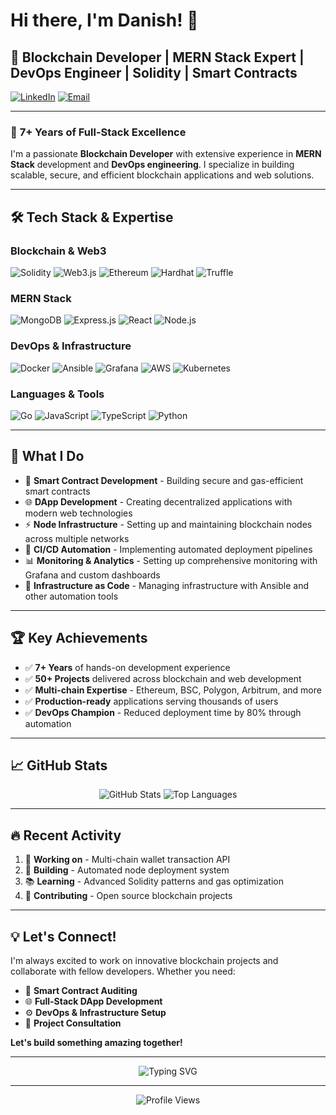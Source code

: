 # Hi there, I'm Danish! 👋

## 🚀 Blockchain Developer | MERN Stack Expert | DevOps Engineer | Solidity | Smart Contracts

[![LinkedIn](https://img.shields.io/badge/LinkedIn-0077B5?style=for-the-badge&logo=linkedin&logoColor=white)](https://linkedin.com/in/danishr90)
[![Email](https://img.shields.io/badge/Email-D14836?style=for-the-badge&logo=gmail&logoColor=white)](mailto:danish.rabbani90@gmail.com)

---

### 💼 **7+ Years of Full-Stack Excellence**

I'm a passionate **Blockchain Developer** with extensive experience in **MERN Stack** development and **DevOps engineering**. I specialize in building scalable, secure, and efficient blockchain applications and web solutions.

---

## 🛠️ **Tech Stack & Expertise**

### **Blockchain & Web3**
![Solidity](https://img.shields.io/badge/Solidity-363636?style=for-the-badge&logo=solidity&logoColor=white)
![Web3.js](https://img.shields.io/badge/Web3.js-F16822?style=for-the-badge&logo=web3.js&logoColor=white)
![Ethereum](https://img.shields.io/badge/Ethereum-3C3C3D?style=for-the-badge&logo=Ethereum&logoColor=white)
![Hardhat](https://img.shields.io/badge/Hardhat-FFF100?style=for-the-badge&logo=hardhat&logoColor=black)
![Truffle](https://img.shields.io/badge/Truffle-3C3C3D?style=for-the-badge&logo=truffle&logoColor=white)

### **MERN Stack**
![MongoDB](https://img.shields.io/badge/MongoDB-4EA94B?style=for-the-badge&logo=mongodb&logoColor=white)
![Express.js](https://img.shields.io/badge/Express.js-000000?style=for-the-badge&logo=express&logoColor=white)
![React](https://img.shields.io/badge/React-20232A?style=for-the-badge&logo=react&logoColor=61DAFB)
![Node.js](https://img.shields.io/badge/Node.js-43853D?style=for-the-badge&logo=node.js&logoColor=white)

### **DevOps & Infrastructure**
![Docker](https://img.shields.io/badge/Docker-2496ED?style=for-the-badge&logo=docker&logoColor=white)
![Ansible](https://img.shields.io/badge/Ansible-EE0000?style=for-the-badge&logo=ansible&logoColor=white)
![Grafana](https://img.shields.io/badge/Grafana-F46800?style=for-the-badge&logo=grafana&logoColor=white)
![AWS](https://img.shields.io/badge/AWS-232F3E?style=for-the-badge&logo=amazon-aws&logoColor=white)
![Kubernetes](https://img.shields.io/badge/Kubernetes-326CE5?style=for-the-badge&logo=kubernetes&logoColor=white)

### **Languages & Tools**
![Go](https://img.shields.io/badge/Go-00ADD8?style=for-the-badge&logo=go&logoColor=white)
![JavaScript](https://img.shields.io/badge/JavaScript-F7DF1E?style=for-the-badge&logo=javascript&logoColor=black)
![TypeScript](https://img.shields.io/badge/TypeScript-007ACC?style=for-the-badge&logo=typescript&logoColor=white)
![Python](https://img.shields.io/badge/Python-3776AB?style=for-the-badge&logo=python&logoColor=white)

---

## 🎯 **What I Do**

- 🔗 **Smart Contract Development** - Building secure and gas-efficient smart contracts
- 🌐 **DApp Development** - Creating decentralized applications with modern web technologies
- ⚡ **Node Infrastructure** - Setting up and maintaining blockchain nodes across multiple networks
- 🚀 **CI/CD Automation** - Implementing automated deployment pipelines
- 📊 **Monitoring & Analytics** - Setting up comprehensive monitoring with Grafana and custom dashboards
- 🔧 **Infrastructure as Code** - Managing infrastructure with Ansible and other automation tools

---

## 🏆 **Key Achievements**

- ✅ **7+ Years** of hands-on development experience
- ✅ **50+ Projects** delivered across blockchain and web development
- ✅ **Multi-chain Expertise** - Ethereum, BSC, Polygon, Arbitrum, and more
- ✅ **Production-ready** applications serving thousands of users
- ✅ **DevOps Champion** - Reduced deployment time by 80% through automation

---

## 📈 **GitHub Stats**

<div align="center">
  <img src="https://github-readme-stats.vercel.app/api?username=danirabbani90&show_icons=true&theme=tokyonight&hide_border=true&count_private=true" alt="GitHub Stats" />
  <img src="https://github-readme-stats.vercel.app/api/top-langs/?username=danirabbani90&layout=compact&theme=tokyonight&hide_border=true" alt="Top Languages" />
</div>

---

## 🔥 **Recent Activity**

<!--START_SECTION:activity-->
1. 🚀 **Working on** - Multi-chain wallet transaction API
2. 🔧 **Building** - Automated node deployment system
3. 📚 **Learning** - Advanced Solidity patterns and gas optimization
4. 🤝 **Contributing** - Open source blockchain projects
<!--END_SECTION:activity-->

---

## 💡 **Let's Connect!**

I'm always excited to work on innovative blockchain projects and collaborate with fellow developers. Whether you need:

- 🎯 **Smart Contract Auditing**
- 🌐 **Full-Stack DApp Development** 
- ⚙️ **DevOps & Infrastructure Setup**
- 🚀 **Project Consultation**

**Let's build something amazing together!** 

---

<div align="center">
  <img src="https://readme-typing-svg.herokuapp.com?font=Fira+Code&pause=1000&color=00D4FF&center=true&vCenter=true&width=435&lines=Building+the+future+of+Web3;One+smart+contract+at+a+time;Let's+connect+and+collaborate!" alt="Typing SVG" />
</div>

---

<div align="center">
  <img src="https://komarev.com/ghpvc/?username=danirabbani90&style=for-the-badge&color=blue" alt="Profile Views" />
</div>
